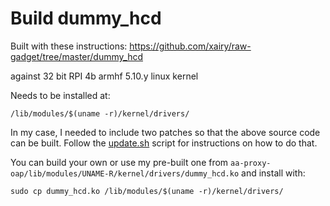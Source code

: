 # Build dummy_hcd

Built with these instructions: https://github.com/xairy/raw-gadget/tree/master/dummy_hcd

against 32 bit RPI 4b armhf 5.10.y linux kernel

Needs to be installed at:
```
/lib/modules/$(uname -r)/kernel/drivers/
```

In my case, I needed to include two patches so that the above source code can be built. Follow the [update.sh](https://github.com/xairy/raw-gadget/blob/master/dummy_hcd/update.sh) script for instructions on how to do that. 

You can build your own or use my pre-built one from `aa-proxy-oap/lib/modules/UNAME-R/kernel/drivers/dummy_hcd.ko` and install with:
```
sudo cp dummy_hcd.ko /lib/modules/$(uname -r)/kernel/drivers/
```